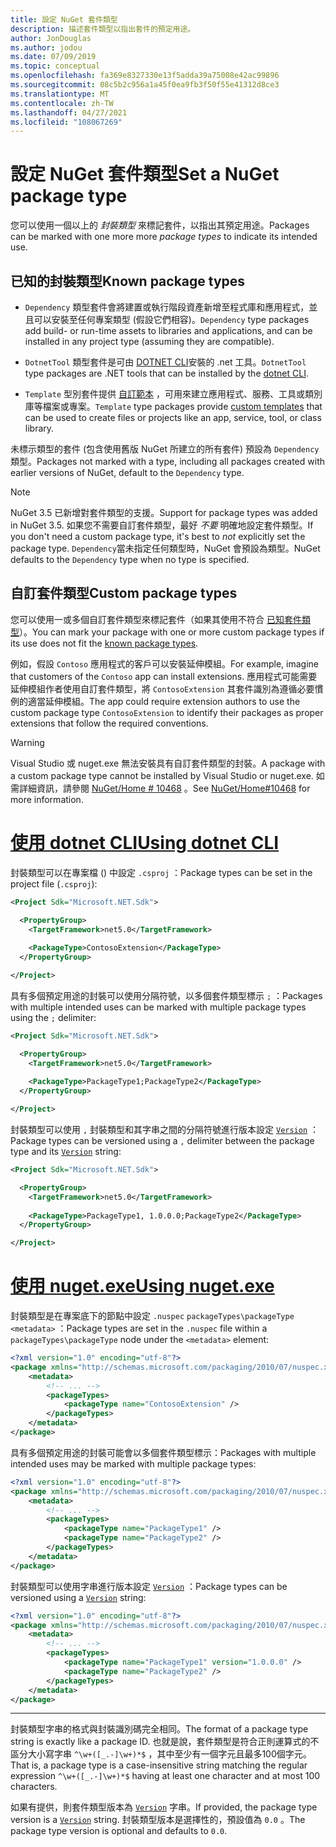 ```yaml
---
title: 設定 NuGet 套件類型
description: 描述套件類型以指出套件的預定用途。
author: JonDouglas
ms.author: jodou
ms.date: 07/09/2019
ms.topic: conceptual
ms.openlocfilehash: fa369e8327330e13f5adda39a75008e42ac99896
ms.sourcegitcommit: 08c5b2c956a1a45f0ea9fb3f50f55e41312d8ce3
ms.translationtype: MT
ms.contentlocale: zh-TW
ms.lasthandoff: 04/27/2021
ms.locfileid: "108067269"
---
```

# <a name="set-a-nuget-package-type"></a><span data-ttu-id="9f12a-103">設定 NuGet 套件類型</span><span class="sxs-lookup"><span data-stu-id="9f12a-103">Set a NuGet package type</span></span>

<span data-ttu-id="9f12a-104">您可以使用一個以上的 *封裝類型* 來標記套件，以指出其預定用途。</span><span class="sxs-lookup"><span data-stu-id="9f12a-104">Packages can be marked with one more more *package types* to indicate its intended use.</span></span>

## <a name="known-package-types"></a><span data-ttu-id="9f12a-105">已知的封裝類型</span><span class="sxs-lookup"><span data-stu-id="9f12a-105">Known package types</span></span>

- <span data-ttu-id="9f12a-106">`Dependency` 類型套件會將建置或執行階段資產新增至程式庫和應用程式，並且可以安裝至任何專案類型 (假設它們相容)。</span><span class="sxs-lookup"><span data-stu-id="9f12a-106">`Dependency` type packages add build- or run-time assets to libraries and applications, and can be installed in any project type (assuming they are compatible).</span></span>

- <span data-ttu-id="9f12a-107">`DotnetTool` 類型套件是可由 [DOTNET CLI](/dotnet/articles/core/tools/index)安裝的 .net 工具。</span><span class="sxs-lookup"><span data-stu-id="9f12a-107">`DotnetTool` type packages are .NET tools that can be installed by the [dotnet CLI](/dotnet/articles/core/tools/index).</span></span>

- <span data-ttu-id="9f12a-108">`Template` 型別套件提供 [自訂範本](/dotnet/core/tools/custom-templates) ，可用來建立應用程式、服務、工具或類別庫等檔案或專案。</span><span class="sxs-lookup"><span data-stu-id="9f12a-108">`Template` type packages provide [custom templates](/dotnet/core/tools/custom-templates) that can be used to create files or projects like an app, service, tool, or class library.</span></span>

<span data-ttu-id="9f12a-109">未標示類型的套件 (包含使用舊版 NuGet 所建立的所有套件) 預設為 `Dependency` 類型。</span><span class="sxs-lookup"><span data-stu-id="9f12a-109">Packages not marked with a type, including all packages created with earlier versions of NuGet, default to the `Dependency` type.</span></span>

> [!NOTE]
> <span data-ttu-id="9f12a-110">NuGet 3.5 已新增對套件類型的支援。</span><span class="sxs-lookup"><span data-stu-id="9f12a-110">Support for package types was added in NuGet 3.5.</span></span>
> <span data-ttu-id="9f12a-111">如果您不需要自訂套件類型，最好 *不要* 明確地設定套件類型。</span><span class="sxs-lookup"><span data-stu-id="9f12a-111">If you don't need a custom package type, it's best to *not* explicitly set the package type.</span></span>
> <span data-ttu-id="9f12a-112">`Dependency`當未指定任何類型時，NuGet 會預設為類型。</span><span class="sxs-lookup"><span data-stu-id="9f12a-112">NuGet defaults to the `Dependency` type when no type is specified.</span></span>

## <a name="custom-package-types"></a><span data-ttu-id="9f12a-113">自訂套件類型</span><span class="sxs-lookup"><span data-stu-id="9f12a-113">Custom package types</span></span>

<span data-ttu-id="9f12a-114">您可以使用一或多個自訂套件類型來標記套件（如果其使用不符合 [已知套件類型](#known-package-types)）。</span><span class="sxs-lookup"><span data-stu-id="9f12a-114">You can mark your package with one or more custom package types if its use does not fit the [known package types](#known-package-types).</span></span>

<span data-ttu-id="9f12a-115">例如，假設 `Contoso` 應用程式的客戶可以安裝延伸模組。</span><span class="sxs-lookup"><span data-stu-id="9f12a-115">For example, imagine that customers of the `Contoso` app can install extensions.</span></span> <span data-ttu-id="9f12a-116">應用程式可能需要延伸模組作者使用自訂套件類型，將 `ContosoExtension` 其套件識別為遵循必要慣例的適當延伸模組。</span><span class="sxs-lookup"><span data-stu-id="9f12a-116">The app could require extension authors to use the custom package type `ContosoExtension` to identify their packages as proper extensions that follow the required conventions.</span></span>

> [!WARNING]
> <span data-ttu-id="9f12a-117">Visual Studio 或 nuget.exe 無法安裝具有自訂套件類型的封裝。</span><span class="sxs-lookup"><span data-stu-id="9f12a-117">A package with a custom package type cannot be installed by Visual Studio or nuget.exe.</span></span> <span data-ttu-id="9f12a-118">如需詳細資訊，請參閱 [NuGet/Home # 10468](https://github.com/NuGet/Home/issues/10468) 。</span><span class="sxs-lookup"><span data-stu-id="9f12a-118">See [NuGet/Home#10468](https://github.com/NuGet/Home/issues/10468) for more information.</span></span>

# <a name="using-dotnet-cli"></a>[<span data-ttu-id="9f12a-119">使用 dotnet CLI</span><span class="sxs-lookup"><span data-stu-id="9f12a-119">Using dotnet CLI</span></span>](#tab/dotnet)

<span data-ttu-id="9f12a-120">封裝類型可以在專案檔 () 中設定 `.csproj` ：</span><span class="sxs-lookup"><span data-stu-id="9f12a-120">Package types can be set in the project file (`.csproj`):</span></span>

```xml
<Project Sdk="Microsoft.NET.Sdk">

  <PropertyGroup>
    <TargetFramework>net5.0</TargetFramework>
    
    <PackageType>ContosoExtension</PackageType>
  </PropertyGroup>

</Project>
```

<span data-ttu-id="9f12a-121">具有多個預定用途的封裝可以使用分隔符號，以多個套件類型標示 `;` ：</span><span class="sxs-lookup"><span data-stu-id="9f12a-121">Packages with multiple intended uses can be marked with multiple package types using the `;` delimiter:</span></span>

```xml
<Project Sdk="Microsoft.NET.Sdk">

  <PropertyGroup>
    <TargetFramework>net5.0</TargetFramework>
    
    <PackageType>PackageType1;PackageType2</PackageType>
  </PropertyGroup>

</Project>
```

<span data-ttu-id="9f12a-122">封裝類型可以使用 `,` 封裝類型和其字串之間的分隔符號進行版本設定 [`Version`](/dotnet/api/system.version) ：</span><span class="sxs-lookup"><span data-stu-id="9f12a-122">Package types can be versioned using a `,` delimiter between the package type and its [`Version`](/dotnet/api/system.version) string:</span></span>

```xml
<Project Sdk="Microsoft.NET.Sdk">

  <PropertyGroup>
    <TargetFramework>net5.0</TargetFramework>
    
    <PackageType>PackageType1, 1.0.0.0;PackageType2</PackageType>
  </PropertyGroup>

</Project>
```

# <a name="using-nugetexe"></a>[<span data-ttu-id="9f12a-123">使用 nuget.exe</span><span class="sxs-lookup"><span data-stu-id="9f12a-123">Using nuget.exe</span></span>](#tab/nugetexe)

<span data-ttu-id="9f12a-124">封裝類型是在專案底下的節點中設定 `.nuspec` `packageTypes\packageType` `<metadata>` ：</span><span class="sxs-lookup"><span data-stu-id="9f12a-124">Package types are set in the `.nuspec` file within a `packageTypes\packageType` node under the `<metadata>` element:</span></span>

```xml
<?xml version="1.0" encoding="utf-8"?>
<package xmlns="http://schemas.microsoft.com/packaging/2010/07/nuspec.xsd">
    <metadata>
        <!-- ... -->
        <packageTypes>
            <packageType name="ContosoExtension" />
        </packageTypes>
    </metadata>
</package>
```

<span data-ttu-id="9f12a-125">具有多個預定用途的封裝可能會以多個套件類型標示：</span><span class="sxs-lookup"><span data-stu-id="9f12a-125">Packages with multiple intended uses may be marked with multiple package types:</span></span>

```xml
<?xml version="1.0" encoding="utf-8"?>
<package xmlns="http://schemas.microsoft.com/packaging/2010/07/nuspec.xsd">
    <metadata>
        <!-- ... -->
        <packageTypes>
            <packageType name="PackageType1" />
            <packageType name="PackageType2" />
        </packageTypes>
    </metadata>
</package>
```

<span data-ttu-id="9f12a-126">封裝類型可以使用字串進行版本設定 [`Version`](/dotnet/api/system.version) ：</span><span class="sxs-lookup"><span data-stu-id="9f12a-126">Package types can be versioned using a [`Version`](/dotnet/api/system.version) string:</span></span>

```xml
<?xml version="1.0" encoding="utf-8"?>
<package xmlns="http://schemas.microsoft.com/packaging/2010/07/nuspec.xsd">
    <metadata>
        <!-- ... -->
        <packageTypes>
            <packageType name="PackageType1" version="1.0.0.0" />
            <packageType name="PackageType2" />
        </packageTypes>
    </metadata>
</package>
```

---

<span data-ttu-id="9f12a-127">封裝類型字串的格式與封裝識別碼完全相同。</span><span class="sxs-lookup"><span data-stu-id="9f12a-127">The format of a package type string is exactly like a package ID.</span></span> <span data-ttu-id="9f12a-128">也就是說，套件類型是符合正則運算式的不區分大小寫字串 `^\w+([_.-]\w+)*$` ，其中至少有一個字元且最多100個字元。</span><span class="sxs-lookup"><span data-stu-id="9f12a-128">That is, a package type is a case-insensitive string matching the regular expression `^\w+([_.-]\w+)*$` having at least one character and at most 100 characters.</span></span>

<span data-ttu-id="9f12a-129">如果有提供，則套件類型版本為 [`Version`](/dotnet/api/system.version) 字串。</span><span class="sxs-lookup"><span data-stu-id="9f12a-129">If provided, the package type version is a [`Version`](/dotnet/api/system.version) string.</span></span> <span data-ttu-id="9f12a-130">封裝類型版本是選擇性的，預設值為 `0.0` 。</span><span class="sxs-lookup"><span data-stu-id="9f12a-130">The package type version is optional and defaults to `0.0`.</span></span>
